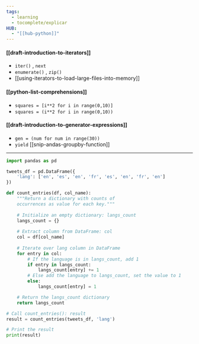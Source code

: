 ```yaml
---
tags:
  - learning
  - tocomplete/explicar
HUB:
  - "[[hub-python]]"
---
```

#### [[draft-introduction-to-iterators]]
- `iter()` , `next`
- `enumerate()` , `zip()`
- [[using-iterators-to-load-large-files-into-memory]]
#### [[python-list-comprehensions]]
 - `squares = [i**2 for i in range(0,10)]`
 - `squares = (i**2 for i in range(0,10))`  
#### [[draft-introduction-to-generator-expressions]]
 - `gen = (num for num in range(30))`
- `yield`
[[snip-andas-groupby-function]]


---

```python
import pandas as pd

tweets_df = pd.DataFrame({
    'lang': ['en', 'es', 'en', 'fr', 'es', 'en', 'fr', 'en']
})

def count_entries(df, col_name):
    """Return a dictionary with counts of 
    occurrences as value for each key."""
    
    # Initialize an empty dictionary: langs_count
    langs_count = {}
    
    # Extract column from DataFrame: col
    col = df[col_name]
    
    # Iterate over lang column in DataFrame
    for entry in col:
        # If the language is in langs_count, add 1
        if entry in langs_count:
            langs_count[entry] += 1
        # Else add the language to langs_count, set the value to 1
        else:
            langs_count[entry] = 1

    # Return the langs_count dictionary
    return langs_count

# Call count_entries(): result
result = count_entries(tweets_df, 'lang')

# Print the result
print(result)

```

